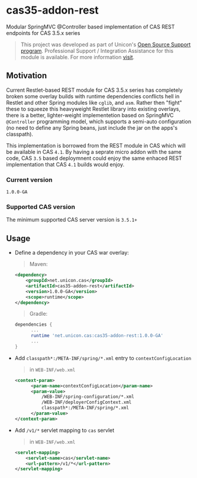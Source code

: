 # cas35-addon-rest
Modular SpringMVC @Controller based implementation of CAS REST endpoints for CAS 3.5.x series

> This project was developed as part of Unicon's [Open Source Support program](https://unicon.net/opensource).
Professional Support / Integration Assistance for this module is available. For more information [visit](https://unicon.net/opensource/cas).

## Motivation

Current Restlet-based REST module for CAS 3.5.x series has completely broken some overlay builds with runtime dependencies conflicts hell in Restlet and other Spring modules like `cglib`, and `asm`. Rather then "fight" these to squeeze this heavyweight Restlet library into existing overlays, there is a better, lighter-weight implementetion based on SpringMVC `@Controller` programming model, which supports a semi-auto configuration (no need to define any Spring beans, just include the jar on the apps's classpath).

This implementation is borrowed from the REST module in CAS which will be available in CAS `4.1`. By having a seprate micro addon with the same code, CAS `3.5` based deploymnent could enjoy the same enhaced REST implementation that CAS `4.1` builds would enjoy.

### Current version
`1.0.0-GA`

### Supported CAS version
The minimum supported CAS server version is `3.5.1+`

## Usage

* Define a dependency in your CAS war overlay:

  > Maven:

  ```xml
  <dependency>
      <groupId>net.unicon.cas</groupId>
      <artifactId>cas35-addon-rest</artifactId>
      <version>1.0.0-GA</version>
      <scope>runtime</scope>
  </dependency>
  ```

  > Gradle:

  ```Groovy
  dependencies {
        ...
        runtime 'net.unicon.cas:cas35-addon-rest:1.0.0-GA'
        ...
  }
  ```

* Add `classpath*:/META-INF/spring/*.xml` entry to `contextConfigLocation`

  > in `WEB-INF/web.xml`

  ```xml
  <context-param>
        <param-name>contextConfigLocation</param-name>
        <param-value>
            /WEB-INF/spring-configuration/*.xml
            /WEB-INF/deployerConfigContext.xml
            classpath*:/META-INF/spring/*.xml
        </param-value>
  </context-param>
  ```
* Add `/v1/*` servlet mapping to `cas` servlet

  > in `WEB-INF/web.xml`

  ```xml
  <servlet-mapping>
      <servlet-name>cas</servlet-name>
      <url-pattern>/v1/*</url-pattern>
  </servlet-mapping>
  ```
